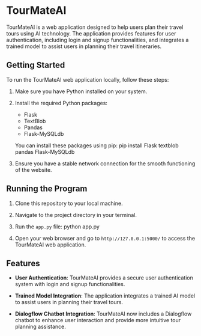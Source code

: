 # TourMateAI

TourMateAI is a web application designed to help users plan their travel tours using AI technology. The application provides features for user authentication, including login and signup functionalities, and integrates a trained model to assist users in planning their travel itineraries.

## Getting Started

To run the TourMateAI web application locally, follow these steps:

1. Make sure you have Python installed on your system.

2. Install the required Python packages:
   - Flask
   - TextBlob
   - Pandas
   - Flask-MySQLdb

   You can install these packages using pip: pip install Flask textblob pandas Flask-MySQLdb

3. Ensure you have a stable network connection for the smooth functioning of the website.

## Running the Program

1. Clone this repository to your local machine.

2. Navigate to the project directory in your terminal.

3. Run the `app.py` file: python app.py

4. Open your web browser and go to `http://127.0.0.1:5000/` to access the TourMateAI web application.

## Features

- **User Authentication**: TourMateAI provides a secure user authentication system with login and signup functionalities.

- **Trained Model Integration**: The application integrates a trained AI model to assist users in planning their travel tours.

- **Dialogflow Chatbot Integration**: TourMateAI now includes a Dialogflow chatbot to enhance user interaction and provide more intuitive tour planning assistance.

